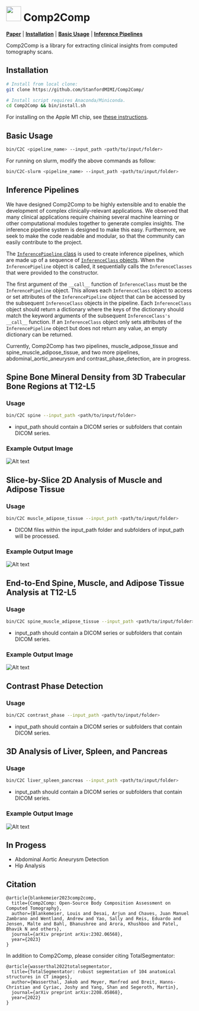 # <img src="logo.png" width="40" height="40" /> Comp2Comp 
[**Paper**](https://arxiv.org/abs/2302.06568)
| [**Installation**](#installation)
| [**Basic Usage**](#basic_usage)
| [**Inference Pipelines**](#basic_usage)

Comp2Comp is a library for extracting clinical insights from computed tomography scans. 

## Installation
<a name="installation"></a>
```bash
# Install from local clone:
git clone https://github.com/StanfordMIMI/Comp2Comp/

# Install script requires Anaconda/Miniconda.
cd Comp2Comp && bin/install.sh
```
For installing on the Apple M1 chip, see [these instructions](https://github.com/StanfordMIMI/Comp2Comp/blob/docs/docs/Local%20Implementation%20%40%20M1%20arm64%20Silicon.md).

## Basic Usage
<a name="basic_usage"></a>
```bash
bin/C2C <pipeline_name> --input_path <path/to/input/folder>
```

For running on slurm, modify the above commands as follow:
```bash
bin/C2C-slurm <pipeline_name> --input_path <path/to/input/folder>
```

## Inference Pipelines
<a name="inference_pipeline"></a>
We have designed Comp2Comp to be highly extensible and to enable the development of complex clinically-relevant applications. We observed that many clinical applications require chaining several machine learning or other computational modules together to generate complex insights. The inference pipeline system is designed to make this easy. Furthermore, we seek to make the code readable and modular, so that the community can easily contribute to the project. 

The [`InferencePipeline` class](comp2comp/inference_pipeline.py) is used to create inference pipelines, which are made up of a sequence of [`InferenceClass` objects](comp2comp/inference_class_base.py). When the `InferencePipeline` object is called, it sequentially calls the `InferenceClasses` that were provided to the constructor. 

The first argument of the `__call__` function of `InferenceClass` must be the `InferencePipeline` object. This allows each `InferenceClass` object to access or set attributes of the `InferencePipeline` object that can be accessed by the subsequent `InferenceClass` objects in the pipeline. Each `InferenceClass` object should return a dictionary where the keys of the dictionary should match the keyword arguments of the subsequent `InferenceClass's` `__call__` function. If an `InferenceClass` object only sets attributes of the `InferencePipeline` object but does not return any value, an empty dictionary can be returned. 

Currently, Comp2Comp has two pipelines, muscle_adipose_tissue and spine_muscle_adipose_tissue, and two more pipelines, abdominal_aortic_aneurysm and contrast_phase_detection, are in progress.

## Spine Bone Mineral Density from 3D Trabecular Bone Regions at T12-L5

### Usage
```bash
bin/C2C spine --input_path <path/to/input/folder>
```
- input_path should contain a DICOM series or subfolders that contain DICOM series.

### Example Output Image
![Alt text](figures/spine_example.png?raw=true "Comp2Comp Panel Example")

## Slice-by-Slice 2D Analysis of Muscle and Adipose Tissue

### Usage
```bash
bin/C2C muscle_adipose_tissue --input_path <path/to/input/folder>
```
- DICOM files within the input_path folder and subfolders of input_path will be processed.

### Example Output Image
![Alt text](figures/muscle_adipose_tissue_example.png?raw=true "Comp2Comp Panel Example")

## End-to-End Spine, Muscle, and Adipose Tissue Analysis at T12-L5

### Usage
```bash
bin/C2C spine_muscle_adipose_tissue --input_path <path/to/input/folder>
```
- input_path should contain a DICOM series or subfolders that contain DICOM series.

### Example Output Image
![Alt text](figures/spine_muscle_adipose_tissue_example.png?raw=true "Comp2Comp Panel Example")

## Contrast Phase Detection

### Usage
```bash
bin/C2C contrast_phase --input_path <path/to/input/folder>
```
- input_path should contain a DICOM series or subfolders that contain DICOM series.

## 3D Analysis of Liver, Spleen, and Pancreas

### Usage
```bash
bin/C2C liver_spleen_pancreas --input_path <path/to/input/folder>
```
- input_path should contain a DICOM series or subfolders that contain DICOM series.

### Example Output Image
![Alt text](figures/liver_spleen_pancreas_example.png?raw=true "Comp2Comp Panel Example")


## In Progess
- Abdominal Aortic Aneurysm Detection
- Hip Analysis

## Citation
``` 
@article{blankemeier2023comp2comp,
  title={Comp2Comp: Open-Source Body Composition Assessment on Computed Tomography},
  author={Blankemeier, Louis and Desai, Arjun and Chaves, Juan Manuel Zambrano and Wentland, Andrew and Yao, Sally and Reis, Eduardo and Jensen, Malte and Bahl, Bhanushree and Arora, Khushboo and Patel, Bhavik N and others},
  journal={arXiv preprint arXiv:2302.06568},
  year={2023}
}
```

In addition to Comp2Comp, please consider citing TotalSegmentator:
```
@article{wasserthal2022totalsegmentator,
  title={TotalSegmentator: robust segmentation of 104 anatomical structures in CT images},
  author={Wasserthal, Jakob and Meyer, Manfred and Breit, Hanns-Christian and Cyriac, Joshy and Yang, Shan and Segeroth, Martin},
  journal={arXiv preprint arXiv:2208.05868},
  year={2022}
}
```



